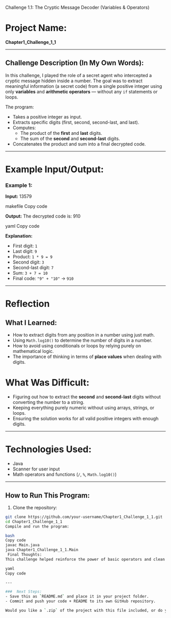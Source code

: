  Challenge 1.1: The Cryptic Message Decoder (Variables & Operators)

# Project Name:
**Chapter1_Challenge_1_1**

---

##  Challenge Description (In My Own Words):

In this challenge, I played the role of a secret agent who intercepted a cryptic message hidden inside a number. The goal was to extract meaningful information (a secret code) from a single positive integer using only **variables** and **arithmetic operators** — without any `if` statements or loops.

The program:
- Takes a positive integer as input.
- Extracts specific digits (first, second, second-last, and last).
- Computes:
  - The product of the **first** and **last** digits.
  - The sum of the **second** and **second-last** digits.
- Concatenates the product and sum into a final decrypted code.

---

# Example Input/Output:

### Example 1:
**Input:**
13579

makefile
Copy code

**Output:**
The decrypted code is: 910

yaml
Copy code

**Explanation:**
- First digit: `1`
- Last digit: `9`
- Product: `1 * 9 = 9`
- Second digit: `3`
- Second-last digit: `7`
- Sum: `3 + 7 = 10`
- Final code: `"9" + "10"` → `910`

---

# Reflection

## What I Learned:
- How to extract digits from any position in a number using just math.
- Using `Math.log10()` to determine the number of digits in a number.
- How to avoid using conditionals or loops by relying purely on mathematical logic.
- The importance of thinking in terms of **place values** when dealing with digits.

# What Was Difficult:
- Figuring out how to extract the **second** and **second-last** digits without converting the number to a string.
- Keeping everything purely numeric without using arrays, strings, or loops.
- Ensuring the solution works for all valid positive integers with enough digits.

---

# Technologies Used:
- Java
- Scanner for user input
- Math operators and functions (`/`, `%`, `Math.log10()`)

---

##  How to Run This Program:

1. Clone the repository:
```bash
git clone https://github.com/your-username/Chapter1_Challenge_1_1.git
cd Chapter1_Challenge_1_1
Compile and run the program:

bash
Copy code
javac Main.java
java Chapter1_Challenge_1_1.Main
 Final Thoughts:
This challenge helped reinforce the power of basic operators and clean logic. It’s a great exercise in precision and problem decomposition — perfect for mastering early Java programming concepts.

yaml
Copy code

---

###  Next Steps:
- Save this as `README.md` and place it in your project folder.
- Commit and push your code + README to its own GitHub repository.

Would you like a `.zip` of the project with this file included, or do you need Git instructions for pushing it to GitHub?


